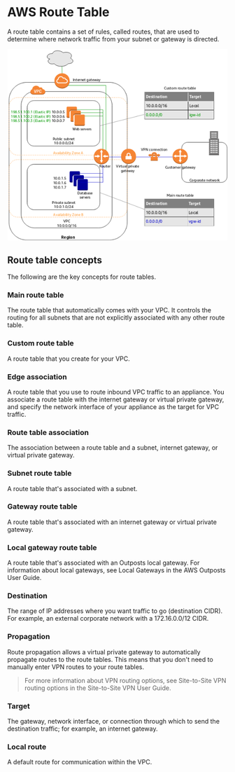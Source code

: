 # AWS Route Table
A route table contains a set of rules, called routes, that are used to determine where network traffic from your subnet or gateway is directed. 

![alt case-1](assets/route-eg.png)

## Route table concepts

The following are the key concepts for route tables.

### Main route table
The route table that automatically comes with your VPC. It controls the routing for all subnets that are not explicitly associated with any other route table.

### Custom route table 
A route table that you create for your VPC.

### Edge association
A route table that you use to route inbound VPC traffic to an appliance. You associate a route table with the internet gateway or virtual private gateway, and specify the network interface of your appliance as the target for VPC traffic.

### Route table association 
The association between a route table and a subnet, internet gateway, or virtual private gateway.

### Subnet route table 
A route table that's associated with a subnet.

### Gateway route table 
A route table that's associated with an internet gateway or virtual private gateway.

### Local gateway route table 
A route table that's associated with an Outposts local gateway. For information about local gateways, see Local Gateways in the AWS Outposts User Guide.

### Destination 
The range of IP addresses where you want traffic to go (destination CIDR). For example, an external corporate network with a 172.16.0.0/12 CIDR.

### Propagation 
Route propagation allows a virtual private gateway to automatically propagate routes to the route tables. This means that you don't need to manually enter VPN routes to your route tables. 
> For more information about VPN routing options, see Site-to-Site VPN routing options in the Site-to-Site VPN User Guide.

### Target 
The gateway, network interface, or connection through which to send the destination traffic; for example, an internet gateway.

### Local route
A default route for communication within the VPC.



